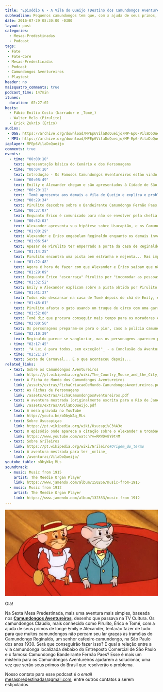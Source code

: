 ```yaml
---
title: "Episódio 6 - A Vila do Queijo (Destino dos Camundongos Aventureiros)"
subheadline: Pequenos camundongos tem que, com a ajuda de seus primos, impedir que uma grande trapaça tome o lar de muitos!
date: 2016-07-29 08:30:00 -0300
layout: post
categories:
  - Mesas-Predestinadas
  - Podcast
tags:
 - Fate
 - Fate-Core
 - Mesas-Predestinadas
 - Podcast
 - Camundongos Aventureiros
 - Playtest
header: no
maisquatro_comments: true 
podcast_time: 147min
itunes:
  duration: 02:27:02
hosts:
  - Fábio Emilio Costa (Narrador e _Tomé_)
  - Walter Melo (Pirulito)
  - Erick Zukrio (Érico)
audios:
 - OGG: https://archive.org/download/MPEp6VilaDoQueijo/MP-Ep6-VilaDoQueijo.ogg
 - MP3: https://archive.org/download/MPEp6VilaDoQueijo/MP-Ep6-VilaDoQueijo.mp3
iaplayer: MPEp6VilaDoQueijo
comments: true
events:
  - time: "00:00:10"
    text: Apresentação básica do Cenário e dos Personagens
  - time: "00:04:10"
    text: Introdução - Os Famosos Camundongos Aventureiros estão vindo!
  - time: "00:08:49"
    text: Emiliy e Alexander chegam e são apresentados à Cidade de São Paulo
  - time: "00:20:12"
    text: 'Tomé apresenta aos demais a Vila de Queijo e explica o problema... Quando Reginaldo aparece e avisa: _"Todo mundo para fora da Vila em 48 horas!"_'
  - time: "00:29:34"
    text: Pirulito descobre sobre o Bandeirante Camundongo Fernão Paes e aparece a idéia do Tesouro Perdido do Bandeirante Camundongo
  - time: "00:37:07"
    text: Enquanto Érico é comunicado para não se envolver pela chefia da Polícia, Pirulito impressiona os demais com seu conhecimento enquanto analisam o documento de posse
  - time: "00:52:03"
    text: Alexander apresenta sua hipótese sobre Usucapião, e os Camundongos planejam a melhor forma de invadir a casa de Reginaldo
  - time: "01:00:29"
    text: Alexander e Érico engabelam Reginaldo enquanto os demais invadem a casa
  - time: "01:06:54"
    text: Apesar de Pirulito ter emperrado a porta da casa de Reginaldo, eles invadem a casa... e Érico e Alexander mantêm Reginaldo entretido.
  - time: "01:14:25"
    text: Pirulito encontra uma pista bem estranha e nojenta... Mas importante para o futuro!
  - time: "01:22:48"
    text: Agora é hora de fazer com que Alexander e Érico saibam que não é necessário mais a distração... E Pirulito irá mencionar algo muito vergonhoso sobre Alexander graças a Emily...
  - time: "01:29:09"
    text: Enquanto Érico "escorraça" Pirulito por "incomodar as pessoas", Alexander consegue se encontrar com os demais, deixando um Reginaldo abobado para trás
  - time: "01:32:52"
    text: Emily e Alexander explicam sobre a pista obtida por Pirulito (o que é um dos tropos do Desenho)
  - time: "01:41:37"
    text: Todos vão descansar na casa de Tomé depois do chá de Emily, e na manhã seguinte todos tem uma surpresa felina enquanto voltam para a Vila do Queijo!
  - time: "01:46:01"
    text: Pirulito afasta o gato usando um truque de circo com uma garrafa de legítimo _booze_ americano dado por Alexander
  - time: "01:52:00"
    text: Tomé diz que procura conseguir mais tempo para os moradores da Vila, mas Érico ainda assim vem com más notícias
  - time: "02:00:56"
    text: Os personagens preparam-se para o pior, caso a polícia camundonga aja contra a população da Vila do Queijo
  - time: "02:10:39"
    text: Reginaldo parece se vangloriar, mas os personagens aparecem para acabar com a festa
  - time: "02:17:45"
    text: _"A Lei é para todos, sem exceção!"_ - a Conclusão da Aventura
  - time: "02:21:17"
    text: Sexta de Carnaval... E o que aconteceu depois...
related_links:
  - text: Sobre os Camundongos Aventureiros
    link: https://pt.wikipedia.org/wiki/The_Country_Mouse_and_the_City_Mouse_Adventures
  - text: A Ficha de Mundo dos Camundongos Aventureiros
    link: /assets/extras/FichaCriacaoDeMundo-CamundongosAventureiros.pdf
  - text: As Fichas de Personagens
    link: /assets/extras/FichaCamundongosAventureiros.pdf
  - text: A aventura mestrada (originalmente escrita para o Rio de Janeiro)
    link: /assets/extras/AVilaDoQueijo.pdf
  - text: A mesa gravada no YouTube
    link: http://youtu.be/oDbyWAq_MLs
  - text: Sobre Usucapiçao
    link: https://pt.wikipedia.org/wiki/Usucapi%C3%A3o
  - text: O episódio onde aparece a citação sobre o Alexander e trombadas
    link: https://www.youtube.com/watch?v=RKWDv8Y9t4M
  - text: Sobre Grileiros
    link: https://pt.wikipedia.org/wiki/Grileiro#Origem_do_termo
  - text: A aventura mestrada para ler _online_
    link: /aventuras/VilaDoQueijo/
youtube_table: oDbyWAq_MLs
soundtrack:
  - music: Music from 1915
    artist: The Meedie Organ Player
    link: https://www.jamendo.com/album/150266/music-from-1915
  - music: Music from 1912
    artist: The Meedie Organ Player
    link: https://www.jamendo.com/album/132333/music-from-1912
---
```


![Os Camundongos Emily e Alexander o esperam em uma aventura no Brasil](/assets/country-mouse-city-mouse-08_xlg_1280x720.jpg)

Olá!

Na Sexta Mesa Predestinada, mais uma aventura mais simples, baseada nos [__Camundongos Aventureiros__][camundongos-aventureiros], desenho que passava na TV Cultura. Os camundongos Claúdio, mais conhecido como Pirulito, Érico e Tomé, com a ajuda de seus primos de longe Emily e Alexander, tentarão fazer de tudo para que muitos camundongos não percam seu lar graças às tramóias do Camundongo Reginaldo, um senhor cafeeiro camundongo, na São Paulo dos anos 1930. Será que conseguirão fazer isso? E qual a relação entre a vila camundonga localizada debaixo do Entreposto Comercial de São Paulo e o famoso Camundongo Bandeirante Fernão Paes? Esse é mais um mistério para os Camundongos Aventureiros ajudarem a solucionar, uma vez que serão seus primos do Brasil que resolverão o problema.

Nosso contato para esse podcast é o _email_ <mesaspredestinadas@gmail.com>, entre outros contatos a serem estipulados.


[fatemasters]: http://fatemasters.github.io
[rolandomaisquatro]: http://rolandomaisquatro.github.io
[camundongos-aventureiros]: https://pt.wikipedia.org/wiki/The_Country_Mouse_and_the_City_Mouse_Adventures
